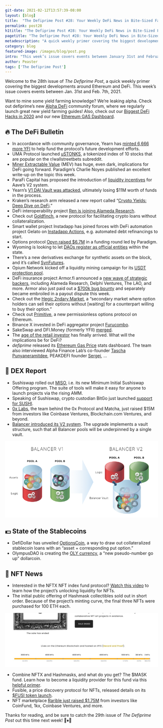 ```yaml
---
git-date: 2021-02-12T13:57:39-08:00
layout: [blog]
title:  "The Defiprime Post #28: Your Weekly DeFi News in Bite-Sized Fashion"
permalink: post28
h1title: "The Defiprime Post #28: Your Weekly DeFi News in Bite-Sized Fashion"
pagetitle: "The Defiprime Post #28: Your Weekly DeFi News in Bite-Sized Fashion"
metadescription: "A quick weekly primer covering the biggest developments around Ethereum and DeFi. This week’s issue covers events between January 31st and February 7th, 2021"
category: blog
featured-image: /images/blog/post.png
intro: "This week’s issue covers events between January 31st and February 7th, 2021"
author: Peaster
tags: ['The Defiprime Post']
---
```

Welcome to the 28th issue of _The Defiprime Post_, a quick weekly primer covering the biggest developments around Ethereum and DeFi. This week’s issue covers events between Jan. 31st and Feb. 7th, 2021.

Want to mine some yield farming knowledge? We’re leaking alpha. Check out defiprime’s new [Alpha DeFi](https://alpha.defiprime.com/c/yield-farming/6) community forum, where we regularly launch great new yield farming guides! Also, check out our [Biggest DeFi Hacks in 2020](https://defiprime.com/hacks2020) and our new [Ethereum GAS Dashboard](/gas-today).


## 🔥 The DeFi Bulletin

*   In accordance with community governance, Yearn has [minted 6,666 more YFI](https://twitter.com/ASvanevik/status/1357715925076758530) to help fund the protocol’s future development efforts.
*   UMA Protocol launched [uSTONKS](https://medium.com/uma-project/ulabs-and-ustonks-7a6ba1ed8eb3), a tokenized index of 10 stocks that are popular on the r/wallstreetbets subreddit.
*   [Miner Extractable Value](https://research.paradigm.xyz/MEV) (MEV) has huge, even dark, implications for DeFi going forward. Paradigm’s Charlie Noyes published an excellent write-up on the topic this week.
*   ParaFi Capital has proposed the introduction of [liquidity incentives](https://governance.aave.com/t/proposal-introduce-liquidity-incentives-for-aave-v2/2340) for Aave’s V2 system.
*   Yearn’s [V1 DAI Vault was attacked](https://decrypt.co/56659/14-million-gone-in-yearn-finance-exploit), ultimately losing $11M worth of funds in the process.
*   Kraken’s research arm released a new report called “[Crypto Yields: Deep Dive on DeFi](https://kraken.docsend.com/view/dg34s3izvsbfa9uh).”
*   DeFi interoperability project [Ren is joining Alameda Research](https://medium.com/renproject/ren-alameda-90a8f471b323).
*   Check out [Goldfinch](https://medium.com/goldfinch-fi/introducing-goldfinch-crypto-loans-without-collateral-fc0cad9d13e), a new protocol for facilitating crypto loans without collateralization.
*   Smart wallet project Instadapp has joined forces with DeFi automation project Gelato on [Instadapp Actions](https://medium.com/gelato-network/instadapp-turns-on-defi-automation-powered-by-gelato-network-c964a5a61791), e.g. automated debt refinancings to start.
*   Options protocol [Opyn raised $6.7M](https://medium.com/opyn/opyn-closes-6-7mm-funding-round-led-by-paradigm-b2a259890dc) in a funding round led by Paradigm.
*   Wyoming is looking to let [DAOs register as official entities](https://www.theblockcrypto.com/linked/93800/wyoming-law-dao-registration) within the state.
*   There’s a new derivatives exchange for synthetic assets on the block, and it’s called [SynFutures](https://synfutures.medium.com/introducing-synfutures-5030fad66354).
*   Opium Network kicked off a liquidity mining campaign for its [USDT protection pool](https://medium.com/opium-network/introducing-first-liquidity-mining-for-usdt-protection-pool-26e9430372f).
*   DeFi insurance project Armor.fi announced a [new wave of strategic backers](https://medium.com/armorfi/armor-fi-announces-strategic-backers-15631e2ab607), including Alameda Research, Delphi Ventures, The LAO, and more. Armor also just paid out a [$700k bug bounty](https://twitter.com/defiprime/status/1356785166232875010) and separately became embroiled in a payout dispute this week.
*   Check out the [Hegic 2ndary Market](https://jmonteer.medium.com/hegic-2ndary-market-motivation-design-bf5a4ddc9e9d), a “secondary market where option holders can sell their options without [waiting] for a counterpart willing to buy their option.”
*   Check out [Primitive](https://primitivefinance.medium.com/the-longest-dated-options-in-defi-8b1605a275f0), a new permissionless options protocol on Ethereum.
*   Binance X invested in DeFi aggregator project [Furucombo](https://www.binance.com/en/blog/421499824684901561/Binance-X-Invests-in-Decentralized-Finance-Aggregator-Furucombo).
*   SakeSwap and DFI.Money (formerly YFII) [merged](https://dfi-money.medium.com/yfii-dfi-money-merges-with-sakeswap-773afb1e6fa3).
*   The [age of the retail investor](https://gritcapital.substack.com/p/the-big-squeeze) has finally arrived. What will the implications be for DeFi?
*   _defiprime_ released its [Ethereum Gas Price](https://defiprime.com/gas-today) stats dashboard. The team also interviewed Alpha Finance Lab’s co-founder [Tascha Punyaneramitdee](https://defiprime.com/alpha-homora), PEAKDEFI founder [Sergej](https://defiprime.com/peakdefi), …


## 💱 DEX Report

*   Sushiswap rolled out [MISO](https://sushiswapchef.medium.com/miso-minimal-initial-sushiswap-offering-a45a2da6081b), i.e. its new Minimum Initial Sushiswap Offering program. The suite of tools will make it easy for anyone to launch projects via the rising AMM.
*   Speaking of Sushiswap, crypto custodian BitGo just launched [support for SUSHI](https://blog.bitgo.com/bitgo-supports-sushi-c39a20d07ad6).
*   [0x Labs](https://blog.0xproject.com/0x-labs-has-raised-15m-to-bring-decentralized-exchange-markets-to-a-global-audience-e374c29c6ac1), the team behind the 0x Protocol and Matcha, just raised $15M from investors like Coinbase Ventures, Blockchain.com Ventures, and beyond.
*   [Balancer introduced its V2 system](https://medium.com/balancer-protocol/balancer-v2-generalizing-amms-16343c4563ff). The upgrade implements a vault structure, such that all Balancer pools will be underpinned by a single vault.

![](/images/blog/post28-1.png)


## 💵 State of the Stablecoins

*   DefiDollar has unveiled [OptionsCoin](https://medium.com/defidollar/optioncoin-a0bb65997cb), a way to draw out collateralized stablecoin loans with an “asset + corresponding put option.”
*   OlympusDAO is creating the [OLY currency](https://olympusdao.medium.com/introducing-olympusdao-a-true-digital-currency-protocol-648c00c572d2), a “new pseudo-number go up” dollarcoin.


## 💎 NFT News

*   Interested in the NFTX NFT index fund protocol? [Watch this video](https://www.youtube.com/watch?v=RrwZTI9W8fk) to learn how the project’s unlocking liquidity for NFTs.
*   The initial public offering of Hashmask collectibles sold out in short order. Because of the project’s minting curve, the final three NFTs were purchased for 100 ETH each.


![](/images/blog/post28-2.jpg)

*   Combine NFTX and Hashmasks, and what do you get? The $MASK fund. Learn how to become a liquidity provider for this fund via this [helpful primer](https://blog.nftx.org/how-to-become-a-hashmasks-liquidity-provider/).
*   Fusible, a price discovery protocol for NFTs, released details on its [$FUSI token launch](https://fusible.medium.com/fusi-tokenomics-and-distribution-905dd2d4cf0a).
*   NFT marketplace [Rarible just raised $1.75M](https://rarible.medium.com/rarible-raises-1-75-e27d88573a75) from investors like CoinFund, 1kx, Coinbase Ventures, and more.

Thanks for reading, and be sure to catch the 29th issue of _The Defiprime Post_ out this time next week! 👋♦️👋
